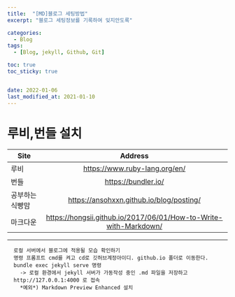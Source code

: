 ```yaml
---
title:  "[MD]블로그 세팅방법"
excerpt: "블로그 세팅정보를 기록하여 잊지안도록" 

categories:
  - Blog
tags:
  - [Blog, jekyll, Github, Git]

toc: true
toc_sticky: true


date: 2022-01-06
last_modified_at: 2021-01-10
---
```

# 루비,번들 설치 

|Site|Address|
|--|:--:|
|루비|https://www.ruby-lang.org/en/|
|번들|https://bundler.io/||
|공부하는 식빵맘|https://ansohxxn.github.io/blog/posting/||
|마크다운|https://hongsii.github.io/2017/06/01/How-to-Write-with-Markdown/|
---

``` 
  로컬 서버에서 블로그에 적용될 모습 확인하기
  명령 프롬프트 cmd를 켜고 cd로 깃허브계정아이디. github.io 폴더로 이동한다.  
  bundle exec jekyll serve 명령
    -> 로컬 환경에서 jekyll 서버가 가동작성 중인 .md 파일을 저장하고  
  http://127.0.0.1:4000 로 접속    
    *예외*) Markdown Preview Enhanced 설치
```

    



